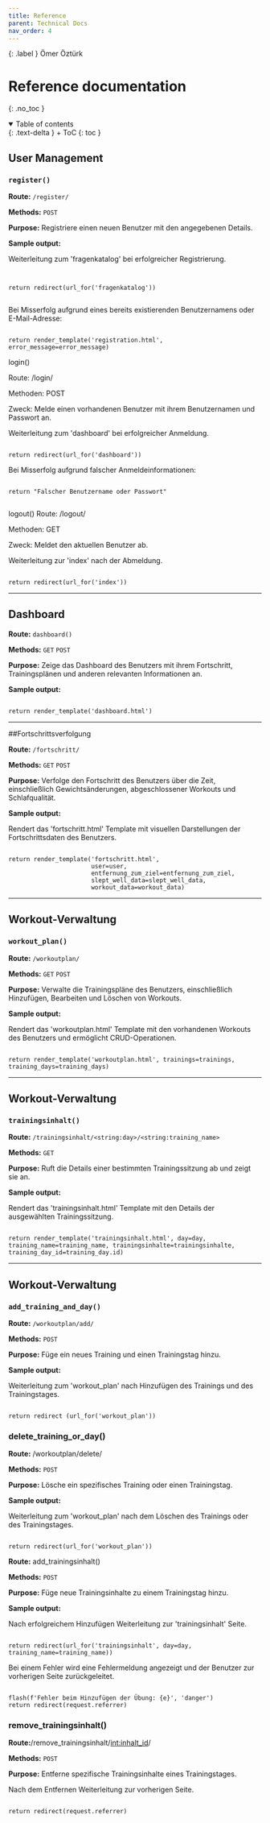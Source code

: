 ```yaml
---
title: Reference
parent: Technical Docs
nav_order: 4
---
```


{: .label }
Ömer Öztürk

# Reference documentation
{: .no_toc }



<details open markdown="block">
{: .text-delta }
<summary>Table of contents</summary>
+ ToC
{: toc }
</details>

## User Management

### `register()`

**Route:** `/register/`

**Methods:** `POST` 

**Purpose:** Registriere einen neuen Benutzer mit den angegebenen Details.

**Sample output:**

Weiterleitung zum 'fragenkatalog' bei erfolgreicher Registrierung.


<pre lang="no-highlight"><code>

return redirect(url_for('fragenkatalog'))

</code></pre>

Bei Misserfolg aufgrund eines bereits existierenden Benutzernamens oder E-Mail-Adresse:

<pre lang="no-highlight"><code>
return render_template('registration.html', error_message=error_message)
</code></pre>


login()

Route: /login/

Methoden: POST

Zweck: Melde einen vorhandenen Benutzer mit ihrem Benutzernamen und Passwort an.

Weiterleitung zum 'dashboard' bei erfolgreicher Anmeldung.

<pre lang="no-highlight"><code>
return redirect(url_for('dashboard'))
</code></pre>

Bei Misserfolg aufgrund falscher Anmeldeinformationen:

<pre lang="no-highlight"><code>
return "Falscher Benutzername oder Passwort"

</code></pre>

logout()
Route: /logout/

Methoden: GET

Zweck: Meldet den aktuellen Benutzer ab.

Weiterleitung zur 'index' nach der Abmeldung.

<pre lang="no-highlight"><code>
return redirect(url_for('index'))
</code></pre>


---

##  Dashboard

**Route:** `dashboard()`

**Methods:** `GET` `POST`

**Purpose:** Zeige das Dashboard des Benutzers mit ihrem Fortschritt, Trainingsplänen und anderen relevanten Informationen an.

**Sample output:**

<pre lang="no-highlight"><code>
return render_template('dashboard.html')
</code></pre>

---

##Fortschrittsverfolgung

**Route:** `/fortschritt/`

**Methods:** `GET` `POST`

**Purpose:** Verfolge den Fortschritt des Benutzers über die Zeit, einschließlich Gewichtsänderungen, abgeschlossener Workouts und Schlafqualität.

**Sample output:**

Rendert das 'fortschritt.html' Template mit visuellen Darstellungen der Fortschrittsdaten des Benutzers.

<pre lang="no-highlight"><code>
return render_template('fortschritt.html', 
                       user=user, 
                       entfernung_zum_ziel=entfernung_zum_ziel, 
                       slept_well_data=slept_well_data, 
                       workout_data=workout_data)
</code></pre>

---

##  Workout-Verwaltung

### `workout_plan()`

**Route:** `/workoutplan/`

**Methods:** `GET` `POST`

**Purpose:** Verwalte die Trainingspläne des Benutzers, einschließlich Hinzufügen, Bearbeiten und Löschen von Workouts.

**Sample output:**

Rendert das 'workoutplan.html' Template mit den vorhandenen Workouts des Benutzers und ermöglicht CRUD-Operationen.

<pre lang="no-highlight"><code>
return render_template('workoutplan.html', trainings=trainings, training_days=training_days)
</code></pre>

---

##  Workout-Verwaltung

### `trainingsinhalt()`

**Route:** `/trainingsinhalt/<string:day>/<string:training_name>`

**Methods:** `GET` 

**Purpose:** Ruft die Details einer bestimmten Trainingssitzung ab und zeigt sie an.

**Sample output:**

Rendert das 'trainingsinhalt.html' Template mit den Details der ausgewählten Trainingssitzung.

<pre lang="no-highlight"><code>
return render_template('trainingsinhalt.html', day=day, training_name=training_name, trainingsinhalte=trainingsinhalte, training_day_id=training_day.id)
</code></pre>

---

##  Workout-Verwaltung

### `add_training_and_day()`

**Route:** `/workoutplan/add/`

**Methods:** `POST` 

**Purpose:** Füge ein neues Training und einen Trainingstag hinzu.

**Sample output:**

Weiterleitung zum 'workout_plan' nach Hinzufügen des Trainings und des Trainingstages.

<pre lang="no-highlight"><code>
return redirect (url_for('workout_plan'))
</code></pre>

### delete_training_or_day()

**Route:** /workoutplan/delete/

**Methods:** `POST`

**Purpose:** Lösche ein spezifisches Training oder einen Trainingstag.

**Sample output:**

Weiterleitung zum 'workout_plan' nach dem Löschen des Trainings oder des Trainingstages.

<pre lang="no-highlight"><code>
return redirect(url_for('workout_plan'))
</code></pre>


**Route:** add_trainingsinhalt()

**Methods:** `POST`

**Purpose:** Füge neue Trainingsinhalte zu einem Trainingstag hinzu.

**Sample output:**

Nach erfolgreichem Hinzufügen Weiterleitung zur 'trainingsinhalt' Seite.

<pre lang="no-highlight"><code>
return redirect(url_for('trainingsinhalt', day=day, training_name=training_name))
</code></pre>

Bei einem Fehler wird eine Fehlermeldung angezeigt und der Benutzer zur vorherigen Seite zurückgeleitet.

<pre lang="no-highlight"><code>
flash(f'Fehler beim Hinzufügen der Übung: {e}', 'danger')
return redirect(request.referrer)
</code></pre>

### remove_trainingsinhalt()

**Route:**/remove_trainingsinhalt/<int:inhalt_id>/

**Methods:** `POST`

**Purpose:** Entferne spezifische Trainingsinhalte eines Trainingstages.

Nach dem Entfernen Weiterleitung zur vorherigen Seite.

<pre lang="no-highlight"><code>
return redirect(request.referrer)
</code></pre>

